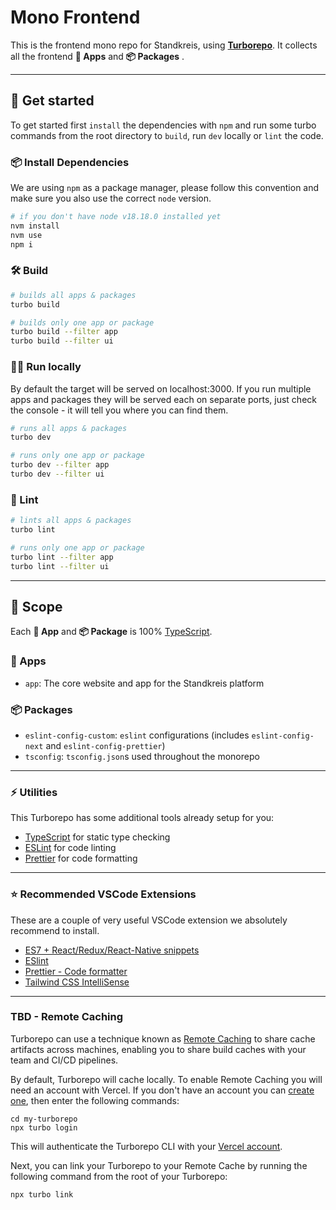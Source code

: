 # Mono Frontend

This is the frontend mono repo for Standkreis, using **[Turborepo](https://turbo.build/repo/docs)**. It collects all the frontend **📱 Apps** and **📦 Packages** .

---

## 👋 Get started

To get started first `install` the dependencies with `npm` and run some turbo commands from the root directory to `build`, run `dev` locally or `lint` the code.

### 📦 Install Dependencies

We are using `npm` as a package manager, please follow this convention and make sure you also use the correct `node` version.

```bash
# if you don't have node v18.18.0 installed yet
nvm install
nvm use
npm i
```

### 🛠 Build

```bash
# builds all apps & packages
turbo build

# builds only one app or package
turbo build --filter app
turbo build --filter ui
```

### 🏃‍♀️ Run locally

By default the target will be served on localhost:3000. If you run multiple apps and packages they will be served each on separate ports, just check the console - it will tell you where you can find them.

```bash
# runs all apps & packages
turbo dev

# runs only one app or package
turbo dev --filter app
turbo dev --filter ui
```

### 🧹 Lint

```bash
# lints all apps & packages
turbo lint

# runs only one app or package
turbo lint --filter app
turbo lint --filter ui
```

---

## 📐 Scope

Each **📱 App** and **📦 Package** is 100% [TypeScript](https://www.typescriptlang.org/).

### 📱 Apps

- `app`: The core website and app for the Standkreis platform

### 📦 Packages

- `eslint-config-custom`: `eslint` configurations (includes `eslint-config-next` and `eslint-config-prettier`)
- `tsconfig`: `tsconfig.json`s used throughout the monorepo

---

### ⚡️ Utilities

This Turborepo has some additional tools already setup for you:

- [TypeScript](https://www.typescriptlang.org/) for static type checking
- [ESLint](https://eslint.org/) for code linting
- [Prettier](https://prettier.io) for code formatting

---

### ⭐️ Recommended VSCode Extensions

These are a couple of very useful VSCode extension we absolutely recommend to install.

- [ES7 + React/Redux/React-Native snippets](https://marketplace.visualstudio.com/items?itemName=dsznajder.es7-react-js-snippets)
- [ESlint](https://marketplace.visualstudio.com/items?itemName=dbaeumer.vscode-eslint)
- [Prettier - Code formatter](https://marketplace.visualstudio.com/items?itemName=esbenp.prettier-vscode)
- [Tailwind CSS IntelliSense](https://marketplace.visualstudio.com/items?itemName=bradlc.vscode-tailwindcss)

---

### TBD - Remote Caching

Turborepo can use a technique known as [Remote Caching](https://turbo.build/repo/docs/core-concepts/remote-caching) to share cache artifacts across machines, enabling you to share build caches with your team and CI/CD pipelines.

By default, Turborepo will cache locally. To enable Remote Caching you will need an account with Vercel. If you don't have an account you can [create one](https://vercel.com/signup), then enter the following commands:

```
cd my-turborepo
npx turbo login
```

This will authenticate the Turborepo CLI with your [Vercel account](https://vercel.com/docs/concepts/personal-accounts/overview).

Next, you can link your Turborepo to your Remote Cache by running the following command from the root of your Turborepo:

```
npx turbo link
```
